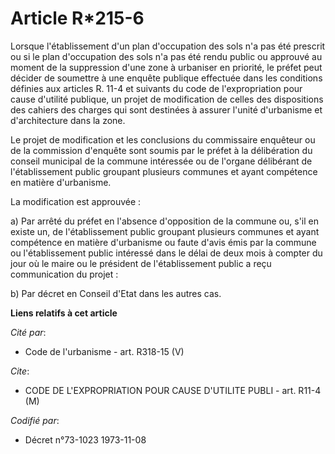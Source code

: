 # Article R*215-6

Lorsque l'établissement d'un plan d'occupation des sols n'a pas été prescrit ou si le plan d'occupation des sols n'a pas été
rendu public ou approuvé au moment de la suppression d'une zone à urbaniser en priorité, le préfet peut décider de soumettre
à une enquête publique effectuée dans les conditions définies aux articles R. 11-4 et suivants du code de l'expropriation
pour cause d'utilité publique, un projet de modification de celles des dispositions des cahiers des charges qui sont
destinées à assurer l'unité d'urbanisme et d'architecture dans la zone.

Le projet de modification et les conclusions du commissaire enquêteur ou de la commission d'enquête sont soumis par le préfet
à la délibération du conseil municipal de la commune intéressée ou de l'organe délibérant de l'établissement public groupant
plusieurs communes et ayant compétence en matière d'urbanisme.

La modification est approuvée :

a) Par arrêté du préfet en l'absence d'opposition de la commune ou, s'il en existe un, de l'établissement public groupant
plusieurs communes et ayant compétence en matière d'urbanisme ou faute d'avis émis par la commune ou l'établissement public
intéressé dans le délai de deux mois à compter du jour où le maire ou le président de l'établissement public a reçu
communication du projet :

b) Par décret en Conseil d'Etat dans les autres cas.

**Liens relatifs à cet article**

_Cité par_:

  - Code de l'urbanisme - art. R318-15 (V)

_Cite_:

  - CODE DE L'EXPROPRIATION POUR CAUSE D'UTILITE PUBLI - art. R11-4 (M)

_Codifié par_:

  - Décret n°73-1023 1973-11-08
